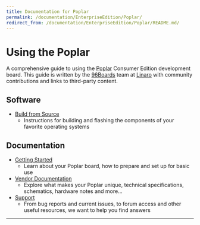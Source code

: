 ```yaml
---
title: Documentation for Poplar
permalink: /documentation/EnterpriseEdition/Poplar/
redirect_from: /documentation/EnterpriseEdition/Poplar/README.md/
---
```

# Using the Poplar

A comprehensive guide to using the [Poplar](https://www.96boards.org/product/poplar/) Consumer Edition development board. This guide is written by the [96Boards](https://www.96boards.org) team at [Linaro](http://www.linaro.org) with community contributions and links to third-party content.

## Software

- [Build from Source](BuildSource/)
   - Instructions for building and flashing the components of your favorite operating systems

## Documentation

- [Getting Started](GettingStarted/)
   - Learn about your Poplar board, how to prepare and set up for basic use
- [Vendor Documentation](HardwareDocs/)
   - Explore what makes your Poplar unique, technical specifications, schematics, hardware notes and more...
- [Support](Support/)
   - From bug reports and current issues, to forum access and other useful resources, we want to help you find answers   

***
